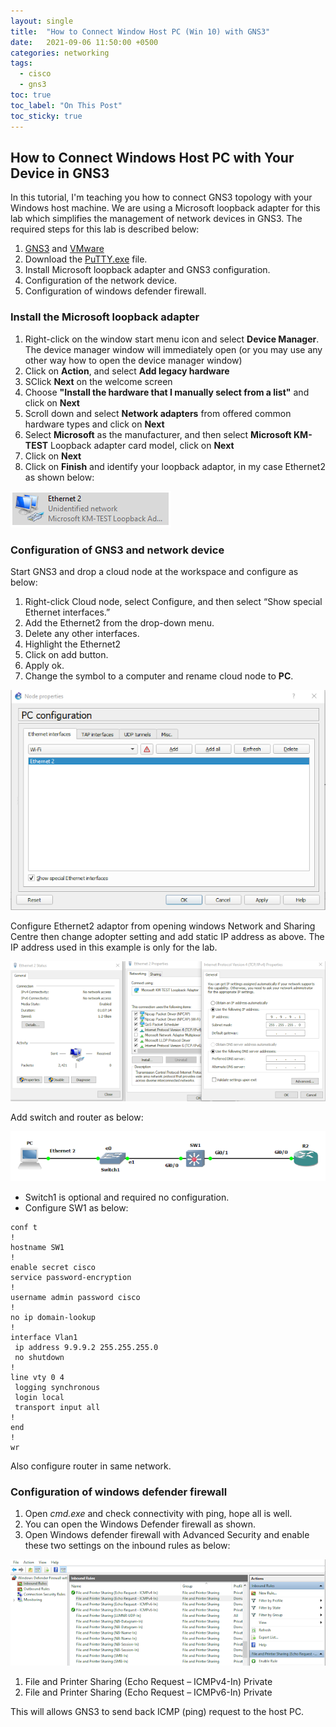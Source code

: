```yaml
---
layout: single
title:  "How to Connect Window Host PC (Win 10) with GNS3"
date:   2021-09-06 11:50:00 +0500
categories: networking
tags: 
  - cisco
  - gns3
toc: true
toc_label: "On This Post"
toc_sticky: true
---
```


## How to Connect Windows Host PC with Your Device in  GNS3

In this tutorial, I'm teaching you how to connect GNS3 topology with your Windows host machine. We are using a Microsoft loopback adapter for this lab which simplifies the management of network devices in GNS3. The required steps for this lab is described below:

1. [GNS3](https://www.youtube.com/watch?v=Ibe3hgP8gCA) and [VMware](https://www.youtube.com/watch?v=A0DEnMi09LY)
2. Download the [PuTTY.exe](https://www.chiark.greenend.org.uk/~sgtatham/putty/latest.html) file.
3. Install Microsoft loopback adapter and GNS3 configuration.
4. Configuration of the network device.
5. Configuration of windows defender firewall.

### Install the Microsoft loopback adapter

1. Right-click on the window start menu icon and select **Device Manager**. The device manager window will immediately open (or you may use any other way how to open the device manager window)
2. Click on **Action**, and select **Add legacy hardware**
3. SClick **Next** on the welcome screen
4. Choose **"Install the hardware that I manually select from a list"** and click on **Next**
5. Scroll down and select **Network adapters** from offered common hardware types and click on **Next**
6. Select **Microsoft** as the manufacturer, and then select **Microsoft KM-TEST** Loopback adapter card model, click on **Next**
7. Click on **Next**
8. Click on **Finish**  and identify your loopback adaptor, in my case Ethernet2 as shown below:

![picture](/assets/images/loopback.png)

### Configuration of GNS3 and network device

Start GNS3 and drop a cloud node at the workspace and configure as below:

1. Right-click Cloud node, select Configure, and then select “Show special Ethernet interfaces.”
2. Add the Ethernet2 from the drop-down menu.
3. Delete any other interfaces.
4. Highlight the Ethernet2
5. Click on add button.
6. Apply ok.
7. Change the symbol to a computer and rename cloud node to **PC**.

![picture](/assets/images/cloud%20.png)

Configure Ethernet2 adaptor from opening windows Network and Sharing Centre then change adopter setting and add static IP address as above. The IP address used in this example is only for the lab.

![picture](/assets/images/ip%20setting.png)

Add switch and router as below:

![lab](/assets/images/lab.png)

- Switch1 is optional and required no configuration.
- Configure SW1 as below:

```console
conf t
!
hostname SW1
!
enable secret cisco
service password-encryption
!
username admin password cisco
!
no ip domain-lookup       
!
interface Vlan1
 ip address 9.9.9.2 255.255.255.0
 no shutdown
!
line vty 0 4
 logging synchronous
 login local
 transport input all
!
end
!
wr
```

Also configure router in same network.

### Configuration of windows defender firewall

1. Open _cmd.exe_ and check connectivity with ping, hope all is well.
2. You can open the Windows Defender firewall as shown.
3. Open Windows defender firewall with Advanced Security and enable these two settings on the inbound rules as below:

![picture](/assets/images/firewall-%20rule.png)

   1. File and Printer Sharing (Echo Request – ICMPv4-In) Private
   2. File and Printer Sharing (Echo Request – ICMPv6-In) Private

This will allows GNS3 to send back ICMP (ping) request to the host PC.
